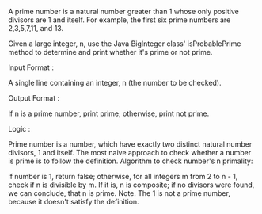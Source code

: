 A prime number is a natural number greater than 1 whose only positive divisors are 1 and itself. For example, the first six prime numbers are 2,3,5,7,11, and 13.

Given a large integer, n, use the Java BigInteger class' isProbablePrime method to determine and print whether it's prime or not prime.

Input Format :

A single line containing an integer, n (the number to be checked).

Output Format :

If n is a prime number, print prime; otherwise, print not prime.

Logic :

Prime number is a number, which have exactly two distinct natural number divisors, 1 and itself. The most naive approach to check whether 
a number is prime is to follow the definition. Algorithm to check number's n primality:

if number is 1, return false; otherwise, for all integers m from 2 to n - 1, check if n is divisible by m. If it is, n is composite; if no divisors
were found, we can conclude, that n is prime. Note. The 1 is not a prime number, because it doesn't satisfy the definition.
